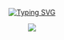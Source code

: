 
<p align="center">
<a href="https://git.io/typing-svg"><img src="https://readme-typing-svg.demolab.com?font=Cooper+Black&size=50&duration=5007&pause=1000&color=08A045&random=false&center=true&width=435&lines=Hi+there,+I+am+Devindi+Peiris ;Undergraduate+at+University+of+Moratuwa;Front-end+Developer;+Active+Learner;+Tech+enthusiast" alt="Typing SVG" /></a>
</p>
<div align="center">
<img src="https://t4.ftcdn.net/jpg/05/73/14/39/240_F_573143954_826aHnBJtNwQFo58ycxhId1P1kYvuVLK.jpg">
</div>
  


<!--
**DevindiPeiris/DevindiPeiris** is a ✨ _special_ ✨ repository because its `README.md` (this file) appears on your GitHub profile.

Here are some ideas to get you started:

- 🔭 I’m currently working on ...
- 🌱 I’m currently learning ...
- 👯 I’m looking to collaborate on ...
- 🤔 I’m looking for help with ...
- 💬 Ask me about ...
- 📫 How to reach me: ...
- 😄 Pronouns: ...
- ⚡ Fun fact: ...
-->
